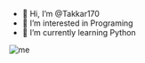 - 👋 Hi, I’m @Takkar170
- 👀 I’m interested in Programing
- 🌱 I’m currently learning Python

<!---
Takkar170/Takkar170 is a ✨ special ✨ repository because its `README.md` (this file) appears on your GitHub profile.
You can click the Preview link to take a look at your changes.
--->
![me](https://github.com/Takkar170/gif/khaka.gif)
